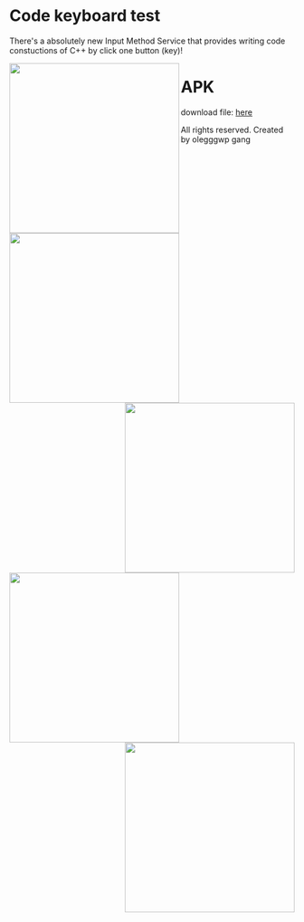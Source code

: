 # Code keyboard test
There's a absolutely new Input Method Service that provides writing code constuctions of C++ by click one button (key)!

<a href="url"><img src="https://user-images.githubusercontent.com/71989490/124632669-3839d000-de8d-11eb-83a7-a08b62cd21af.jpg" align="left" width="300" ></a>
<a href="url"><img src="https://user-images.githubusercontent.com/71989490/124632471-0b85b880-de8d-11eb-8182-54fac1a2bb71.jpg" align="left"  width="300" ></a>
<a href="url"><img src="https://user-images.githubusercontent.com/71989490/124632477-0c1e4f00-de8d-11eb-92d5-01ddcc3ee2cb.jpg" align="right"  width="300" ></a>
<a href="url"><img src="https://user-images.githubusercontent.com/71989490/124632485-0d4f7c00-de8d-11eb-9c4b-fe493847977a.jpg" align="left"  width="300" ></a>
<a href="url"><img src="https://user-images.githubusercontent.com/71989490/124632489-0de81280-de8d-11eb-99ac-71c7e96cd2e5.jpg" align="right"  width="300" ></a>


# APK
download file:
[here](https://github.com/olegggwp/code_keyboard_test/raw/master/app-debug.apk)

All rights reserved.
Created by olegggwp gang

